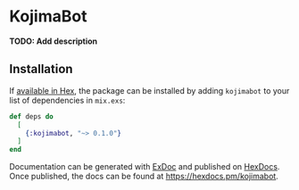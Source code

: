 # KojimaBot

**TODO: Add description**

## Installation

If [available in Hex](https://hex.pm/docs/publish), the package can be installed
by adding `kojimabot` to your list of dependencies in `mix.exs`:

```elixir
def deps do
  [
    {:kojimabot, "~> 0.1.0"}
  ]
end
```

Documentation can be generated with [ExDoc](https://github.com/elixir-lang/ex_doc)
and published on [HexDocs](https://hexdocs.pm). Once published, the docs can
be found at <https://hexdocs.pm/kojimabot>.

